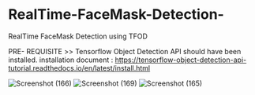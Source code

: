 # RealTime-FaceMask-Detection-
RealTime FaceMask Detection  using TFOD

PRE- REQUISITE >>  Tensorflow Object Detection API should  have been installed.
installation document : https://tensorflow-object-detection-api-tutorial.readthedocs.io/en/latest/install.html




![Screenshot (166)](https://user-images.githubusercontent.com/86067050/156970042-b9121102-44b2-4bf3-b72b-fada882deed5.png)
![Screenshot (169)](https://user-images.githubusercontent.com/86067050/156970051-288de79b-aac3-451a-893d-da9101babd08.png)
![Screenshot (165)](https://user-images.githubusercontent.com/86067050/156970063-c3925f92-2d39-493a-b786-495fa2fa4b11.png)

